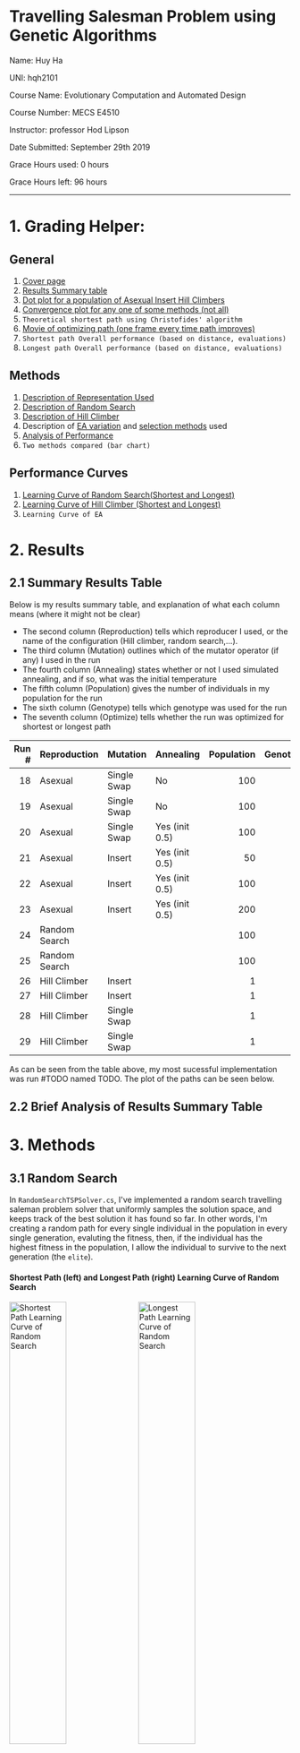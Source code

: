 # Travelling Salesman Problem using Genetic Algorithms

Name: Huy Ha

UNI: hqh2101

Course Name: Evolutionary Computation and Automated Design

Course Number: MECS E4510

Instructor: professor Hod Lipson

Date Submitted: September 29th 2019

Grace Hours used: 0 hours

Grace Hours left: 96 hours

<div style="page-break-after: always;"></div>

---

# 1. Grading Helper:

## General

1.  [Cover page](<#Travelling Salesman Problem using Genetic Algorithms>)
2.  [Results Summary table](<#Summary Results Table>)
3.  [Dot plot for a population of Asexual Insert Hill Climbers](<#Dot Plot for a Population of Hill Climbers>)
4.  [Convergence plot for any one of some methods (not all)](<#Shortest Path (left) and Longest Path (right) Learning Curve of Hill Climbers>)
5.  `Theoretical shortest path using Christofides' algorithm`
6.  [Movie of optimizing path (one frame every time path improves)](<#Video Animation of Insert Hill Climber Solving for Shortest Path>)
7.  `Shortest path Overall performance (based on distance, evaluations)`
8.  `Longest path Overall performance (based on distance, evaluations)`

## Methods

1. [Description of Representation Used](#Representations)
2. [Description of Random Search](<#Random Search>)
3. [Description of Hill Climber](<#Hill Climber>)
4. Description of [EA variation](<#Representations and their corresponding Crossover and Mutation Operators>) and [selection methods](#Selector) used
5. [Analysis of Performance](<# 4. Analysis of Performance>)
6. `Two methods compared (bar chart)`

## Performance Curves

1. [Learning Curve of Random Search(Shortest and Longest)](<#Shortest Path (left) and Longest Path (right) Learning Curve of Random Search>)
2. [Learning Curve of Hill Climber (Shortest and Longest)](<# Shortest Path (left) and Longest Path (right) Learning Curve of Hill Climbers>)
3. `Learning Curve of EA`

# 2. Results

## 2.1 Summary Results Table

Below is my results summary table, and explanation of what each column means (where it might not be clear)

- The second column (Reproduction) tells which reproducer I used, or the name of the configuration (Hill climber, random search,...).
- The third column (Mutation) outlines which of the mutator operator (if any) I used in the run
- The fourth column (Annealing) states whether or not I used simulated annealing, and if so, what was the initial temperature
- The fifth column (Population) gives the number of individuals in my population for the run
- The sixth column (Genotype) tells which genotype was used for the run
- The seventh column (Optimize) tells whether the run was optimized for shortest or longest path

| Run # | Reproduction  | Mutation    | Annealing      | Population | Genotype | Optimize | Path Length |
| ----: | :------------ | :---------- | :------------- | ---------: | -------: | -------: | :---------- |
|    18 | Asexual       | Single Swap | No             |        100 |     List | Shortest | 74.63085    |
|    19 | Asexual       | Single Swap | No             |        100 |     List |  Longest | 760.8126    |
|    20 | Asexual       | Single Swap | Yes (init 0.5) |        100 |     List | Shortest | 74.58129    |
|    21 | Asexual       | Insert      | Yes (init 0.5) |         50 |     List | Shortest | 47.86598    |
|    22 | Asexual       | Insert      | Yes (init 0.5) |        100 |     List | Shortest | 41.14663    |
|    23 | Asexual       | Insert      | Yes (init 0.5) |        200 |     List | Shortest | 36.29556    |
|    24 | Random Search |             |                |        100 |     List |  Longest | 555.0189    |
|    25 | Random Search |             |                |        100 |     List | Shortest | 483.8219    |
|    26 | Hill Climber  | Insert      |                |          1 |     List | Shortest | 30.68847    |
|    27 | Hill Climber  | Insert      |                |          1 |     List |  Longest | 762.99493   |
|    28 | Hill Climber  | Single Swap |                |          1 |     List | Shortest | 78.05326    |
|    29 | Hill Climber  | Single Swap |                |          1 |     List |  Longest | 760.7559    |

As can be seen from the table above, my most sucessful implementation was run #TODO named TODO. The plot of the paths can be seen below.

## 2.2 Brief Analysis of Results Summary Table

# 3. Methods

## 3.1 Random Search

In `RandomSearchTSPSolver.cs`, I've implemented a random search travelling saleman problem solver that uniformly samples the solution space, and keeps track of the best solution it has found so far. In other words, I'm creating a random path for every single individual in the population in every single generation, evaluting the fitness, then, if the individual has the highest fitness in the population, I allow the individual to survive to the next generation (the `elite`).

#### Shortest Path (left) and Longest Path (right) Learning Curve of Random Search

<div style="clear:both;">
<img src="output\assets\shortest-rs.png" alt="Shortest Path Learning Curve of Random Search"
	title="Shortest Path Learning Curve of Random Search" width="45%" height="auto" />
<img src="output\assets\longest-rs.png" alt="Longest Path Learning Curve of Random Search"
	title="Longest Path Learning Curve of Random Search" width="45%" height="auto" />
</div>

## 3.2 Hill Climber

A Hill climber is just a genetic algorithm with population 1, simulated annealing with initial temperature set to 0, with a 100% reproduction rate (the individual in the previous "generation" is always the starting point for creating the new individual in the next population), with an asexual reproduction operator (no crossing over). Since my implementation of the GA was generic enough, I was able to just define a configuration of the GA as a hill climber, with the configurations as described above. The only degree of freedom left was the mutation operator, which I experimented with the insert mutator and swap mutator (described more detailedly below in my EA section). The learning curves for hill climbers with both types of mutator operators can be seen below.

#### Shortest Path (left) and Longest Path (right) Learning Curve of Hill Climbers

<div style="clear:both;">
<img src="output\assets\longest-hc.png" alt="Shortest Path Learning Curve of Hill Climbers"
	title="Shortest Path Learning Curve of Hill Climbers" width="45%" height="auto" />
<img src="output\assets\shortest-hc.png" alt="Shortest Path Learning Curve of Hill Climbers"
	title="Longest Path Learning Curve of Hill Climbers" width="45%" height="auto" />
</div>

#### Video Animation of Insert Hill Climber Solving for Shortest Path

<a href="https://drive.google.com/file/d/1o2MVIlHO2COeTcewPxxkhMqrY-ufpkky/view?usp=sharing">
<img src="output\assets\animation-preview.png" alt="Preview of Insert Hill Climber animation"
	title="Preview of Insert Hill Climber animation"/>
</a>

[Here is a video of the insert hill climber solving for the shortest path. (You can also click on the preview of the animation above)](https://drive.google.com/file/d/1o2MVIlHO2COeTcewPxxkhMqrY-ufpkky/view?usp=sharing)

#### Dot Plot for a Population of Hill Climbers

Because Hill Climbers were so successful, I wanted to explore what a population of hill climbers would do. This is exactly as described above, only, this time, there are 40 hill climbers, and each generation, they all mutate a bit to give the next generation's offspring. Below is a dot plot of that (on the left). As you can see, it just looks like a thick irregular line, so I've zoomed into a part of the plot so you can see the actual scatter points (on the right)

<div style="clear:both;">
<img src="output\assets\insert-hc-dotplot.png" alt="Dot Plot for a Population of Hill Climbers"
	title="Dot Plot for a Population of Hill Climbers"  width="45%" height="auto" />
<img src="output\assets\insert-hc-dotplot-zoomed.png" alt="Zoomed In Dot Plot for a Population of Hill Climbers"
	title="Zoomed In Dot Plot for a Population of Hill Climbers"  width="45%" height="auto" />
</div>

## 3.3 Evolutionary Algorithm

### 3.3.1 Representations and their corresponding Crossover and Mutation Operators

In my assignment I tried two different genotype representations, with their corresponding crossover and mutation operators, which I will describe below:

1.  `PriorityGenotype`: Every single city has a normalized float associated with it, and the path the TSP will take is a priority queue on the list of tuple of city and its corresponding priority.

    - `PriorityCrossover`: this crossover operator does a Two Point crossover on the two parent's priorities creating the child's priority. Since the priority lists are ordered by the city's id, there is no invalid priority list (duplicate or missing cities) to resolve, therefore, no invalid path to resolve.
    - `PrioritySingleMutator`: this mutator operator adds some random noise to the priority of one city, then clamps it between 0 and 1.
    - `PriorityMutator`: does the same thing the `PrioritySingleMutator` does but to a variable number of cities, depending on the mutation factor.

2.  `ListGenotype`: the genotype is just an ordered list of the cities, and the path is exactly the genotype.
    - `SingleSwapMutator`: This mutator operator performs a single swap between two random cities.
    - `MultiSwapMutator`: same as `SingleSwapMutator`, but performs a variable number of swaps based on the mutation factor.
    - `InsertMutator`: chooses a random sequence of cities, removes the sequence from the path, then inserts it somewhere else in the path.
    - `Crossover`: TODO

### 3.3.2 Selector

Earlier on in the development process, I experimented with Stochastic Universal Sampling, as described in the recommended textbook for the class "An Introduction to Genetic Algorithms", but it did not work as well, and I didn't see it as the limiting factor of my program. Therefore, I removed that part of the code, and just replaced it with a simple truncate selector, which selects the top X%, where X is a hyperparameter I called ReproductionFactor.

# 4. Analysis of Performance

## Swap Mutator v.s. Insert Mutator

The biggest breakthough I had in terms of performance was when I implemented the `InsertMutator`. This mutator is much more suited for the problem than the SwapMutator was. I think the intuition is that grabbing a sequence of cities then chucking it somewhere else doesn't break the solution that previous generations has already came up with (This was the inspiration for my `SelectionCrossOver`).

Another curious thing to note is that Insert did much better than Swap when it came to shortest path, but only did marginally better than Swap in longest path. I think this is because Swap breaks paths that are close together, so it is more suited for longest path than shortest path. However, the advantage of Insert is still that it preserves groups (sub-solutions) that are already optimum, and is able to explore without giving up those optimum sub-solutions.

## Asexual v.s. Multiple Inheritance

I think the reason why Asexual consistently outperforms Multiple Inheritance is not because in general it does, but because Mutliple Inheritance relies on have appropriate cross over operators, which I don't think I spent enough time exploring. If given more time, I would like to try a number of other cross over operators for ordered lists, and hopefully that might prove Multiple Inheritance to be superior.

Another note is that my development cycle is biased. Because Asexual reproduction cycles are faster to run and get results, I'm able to go through many more development cycles with Asexual, therefore have more time exploring all the different mutators for Asexual and optimizing it.

## Simulated Annealing vs Greedy

Something I did not expect was for Simulated Annealing to not consistently outperform the greedy variations (just initializing the temperature to 0). I ran lots of tests on the circle test file I created, and to my surprise, most of the time, Greedy converges to a higher fitness. I could not come with an explantion to this. This does not make sense to me because I run the simulation for long enough to observe real convergence, and so any exploration should benefit the program.

On the same note, I expected a larger population to maintain more diversity, therefore, converge to a higher fitness, but this was not the case. I ran tests on the circle city test file I created, and the fitness would consistently converge to a higher value for a population of 50 than for 100, and higher for 100 than for 200, and so on.

These two points, I'm not able to explain why this is the case.

# 5. Appendix

As per the TA's approval on Piazza, the source code for this project has been zipped up with this README document.
